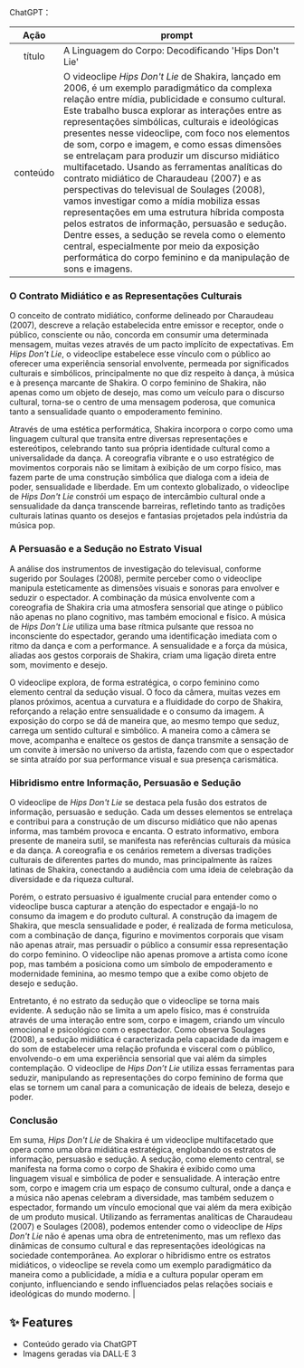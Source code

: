 ChatGPT：

|   Ação   | prompt                                                                                                                                                                                                                                                                         |
| :------: | ------------------------------------------------------------------------------------------------------------------------------------------------------------------------------------------------------------------------------------------------------------------------------ |
|  título  | A Linguagem do Corpo: Decodificando 'Hips Don't Lie'                                                        |
| conteúdo | O videoclipe *Hips Don't Lie* de Shakira, lançado em 2006, é um exemplo paradigmático da complexa relação entre mídia, publicidade e consumo cultural. Este trabalho busca explorar as interações entre as representações simbólicas, culturais e ideológicas presentes nesse videoclipe, com foco nos elementos de som, corpo e imagem, e como essas dimensões se entrelaçam para produzir um discurso midiático multifacetado. Usando as ferramentas analíticas do contrato midiático de Charaudeau (2007) e as perspectivas do televisual de Soulages (2008), vamos investigar como a mídia mobiliza essas representações em uma estrutura híbrida composta pelos estratos de informação, persuasão e sedução. Dentre esses, a sedução se revela como o elemento central, especialmente por meio da exposição performática do corpo feminino e da manipulação de sons e imagens.

### O Contrato Midiático e as Representações Culturais

O conceito de contrato midiático, conforme delineado por Charaudeau (2007), descreve a relação estabelecida entre emissor e receptor, onde o público, consciente ou não, concorda em consumir uma determinada mensagem, muitas vezes através de um pacto implícito de expectativas. Em *Hips Don't Lie*, o videoclipe estabelece esse vínculo com o público ao oferecer uma experiência sensorial envolvente, permeada por significados culturais e simbólicos, principalmente no que diz respeito à dança, à música e à presença marcante de Shakira. O corpo feminino de Shakira, não apenas como um objeto de desejo, mas como um veículo para o discurso cultural, torna-se o centro de uma mensagem poderosa, que comunica tanto a sensualidade quanto o empoderamento feminino.

Através de uma estética performática, Shakira incorpora o corpo como uma linguagem cultural que transita entre diversas representações e estereótipos, celebrando tanto sua própria identidade cultural como a universalidade da dança. A coreografia vibrante e o uso estratégico de movimentos corporais não se limitam à exibição de um corpo físico, mas fazem parte de uma construção simbólica que dialoga com a ideia de poder, sensualidade e liberdade. Em um contexto globalizado, o videoclipe de *Hips Don't Lie* constrói um espaço de intercâmbio cultural onde a sensualidade da dança transcende barreiras, refletindo tanto as tradições culturais latinas quanto os desejos e fantasias projetados pela indústria da música pop.

### A Persuasão e a Sedução no Estrato Visual

A análise dos instrumentos de investigação do televisual, conforme sugerido por Soulages (2008), permite perceber como o videoclipe manipula esteticamente as dimensões visuais e sonoras para envolver e seduzir o espectador. A combinação da música envolvente com a coreografia de Shakira cria uma atmosfera sensorial que atinge o público não apenas no plano cognitivo, mas também emocional e físico. A música de *Hips Don't Lie* utiliza uma base rítmica pulsante que ressoa no inconsciente do espectador, gerando uma identificação imediata com o ritmo da dança e com a performance. A sensualidade e a força da música, aliadas aos gestos corporais de Shakira, criam uma ligação direta entre som, movimento e desejo.

O videoclipe explora, de forma estratégica, o corpo feminino como elemento central da sedução visual. O foco da câmera, muitas vezes em planos próximos, acentua a curvatura e a fluididade do corpo de Shakira, reforçando a relação entre sensualidade e o consumo da imagem. A exposição do corpo se dá de maneira que, ao mesmo tempo que seduz, carrega um sentido cultural e simbólico. A maneira como a câmera se move, acompanha e enaltece os gestos de dança transmite a sensação de um convite à imersão no universo da artista, fazendo com que o espectador se sinta atraído por sua performance visual e sua presença carismática.

### Hibridismo entre Informação, Persuasão e Sedução

O videoclipe de *Hips Don't Lie* se destaca pela fusão dos estratos de informação, persuasão e sedução. Cada um desses elementos se entrelaça e contribui para a construção de um discurso midiático que não apenas informa, mas também provoca e encanta. O estrato informativo, embora presente de maneira sutil, se manifesta nas referências culturais da música e da dança. A coreografia e os cenários remetem a diversas tradições culturais de diferentes partes do mundo, mas principalmente às raízes latinas de Shakira, conectando a audiência com uma ideia de celebração da diversidade e da riqueza cultural.

Porém, o estrato persuasivo é igualmente crucial para entender como o videoclipe busca capturar a atenção do espectador e engajá-lo no consumo da imagem e do produto cultural. A construção da imagem de Shakira, que mescla sensualidade e poder, é realizada de forma meticulosa, com a combinação de dança, figurino e movimentos corporais que visam não apenas atrair, mas persuadir o público a consumir essa representação do corpo feminino. O videoclipe não apenas promove a artista como ícone pop, mas também a posiciona como um símbolo de empoderamento e modernidade feminina, ao mesmo tempo que a exibe como objeto de desejo e sedução.

Entretanto, é no estrato da sedução que o videoclipe se torna mais evidente. A sedução não se limita a um apelo físico, mas é construída através de uma interação entre som, corpo e imagem, criando um vínculo emocional e psicológico com o espectador. Como observa Soulages (2008), a sedução midiática é caracterizada pela capacidade da imagem e do som de estabelecer uma relação profunda e visceral com o público, envolvendo-o em uma experiência sensorial que vai além da simples contemplação. O videoclipe de *Hips Don’t Lie* utiliza essas ferramentas para seduzir, manipulando as representações do corpo feminino de forma que elas se tornem um canal para a comunicação de ideais de beleza, desejo e poder.

### Conclusão

Em suma, *Hips Don't Lie* de Shakira é um videoclipe multifacetado que opera como uma obra midiática estratégica, englobando os estratos de informação, persuasão e sedução. A sedução, como elemento central, se manifesta na forma como o corpo de Shakira é exibido como uma linguagem visual e simbólica de poder e sensualidade. A interação entre som, corpo e imagem cria um espaço de consumo cultural, onde a dança e a música não apenas celebram a diversidade, mas também seduzem o espectador, formando um vínculo emocional que vai além da mera exibição de um produto musical. Utilizando as ferramentas analíticas de Charaudeau (2007) e Soulages (2008), podemos entender como o videoclipe de *Hips Don't Lie* não é apenas uma obra de entretenimento, mas um reflexo das dinâmicas de consumo cultural e das representações ideológicas na sociedade contemporânea. Ao explorar o hibridismo entre os estratos midiáticos, o videoclipe se revela como um exemplo paradigmático da maneira como a publicidade, a mídia e a cultura popular operam em conjunto, influenciando e sendo influenciados pelas relações sociais e ideológicas do mundo moderno. |

## ✨ Features

- Conteúdo gerado via ChatGPT
- Imagens geradas via DALL·E 3
